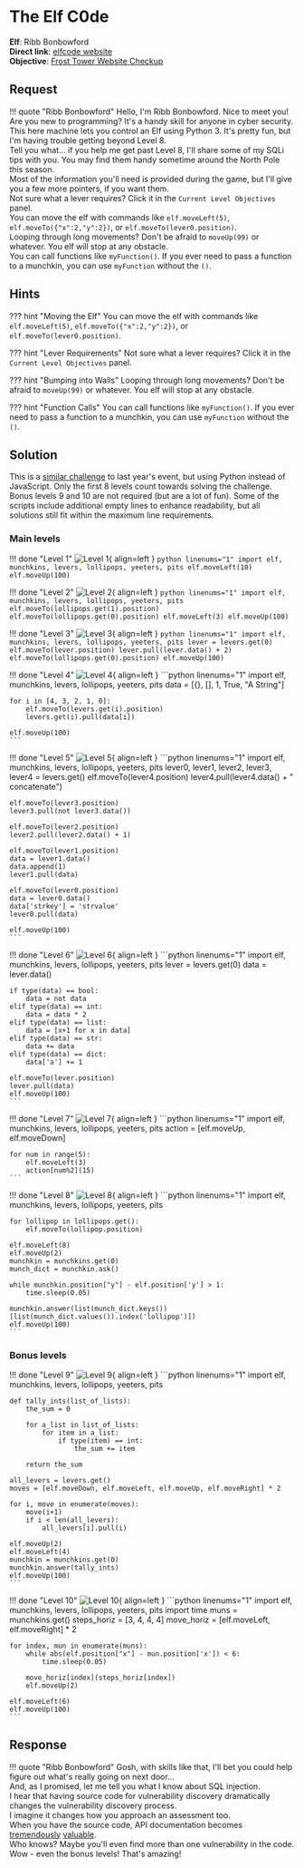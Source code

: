 # The Elf C0de

**Elf**: Ribb Bonbowford<br/>
**Direct link**: [elfcode website](https://elfcode21.kringlecastle.com?challenge=elfcode&id=af3a9316-2aac-4707-b8ae-b765255b6f30)<br/>
**Objective**: [Frost Tower Website Checkup](../objectives/o12.md)


## Request

!!! quote "Ribb Bonbowford"
    Hello, I'm Ribb Bonbowford. Nice to meet you!<br/>
    Are you new to programming? It's a handy skill for anyone in cyber security.<br/>
    This here machine lets you control an Elf using Python 3. It's pretty fun, but I'm having trouble getting beyond Level 8.<br/>
    Tell you what… if you help me get past Level 8, I'll share some of my SQLi tips with you. You may find them handy sometime around the North Pole this season.<br/>
    Most of the information you'll need is provided during the game, but I'll give you a few more pointers, if you want them.<br/>
    Not sure what a lever requires? Click it in the `Current Level Objectives` panel.<br/>
    You can move the elf with commands like `elf.moveLeft(5)`, `elf.moveTo({"x":2,"y":2})`, or `elf.moveTo(lever0.position)`.<br/>
    Looping through long movements? Don't be afraid to `moveUp(99)` or whatever. You elf will stop at any obstacle.<br/>
    You can call functions like `myFunction()`. If you ever need to pass a function to a munchkin, you can use `myFunction` without the `()`.


## Hints

??? hint "Moving the Elf"
    You can move the elf with commands like `elf.moveLeft(5)`, `elf.moveTo({"x":2,"y":2})`, or `elf.moveTo(lever0.position)`.

??? hint "Lever Requirements"
    Not sure what a lever requires? Click it in the `Current Level Objectives` panel.

??? hint "Bumping into Walls"
    Looping through long movements? Don't be afraid to `moveUp(99)` or whatever. You elf will stop at any obstacle.

??? hint "Function Calls"
    You can call functions like `myFunction()`. If you ever need to pass a function to a munchkin, you can use `myFunction` without the `()`.


## Solution

This is a [similar challenge](https://n00.be/HolidayHackChallenge2020/hints/h4b/) to last year's event, but using Python instead of JavaScript. Only the first 8 levels count towards solving the challenge. Bonus levels 9 and 10 are not required (but are a lot of fun). Some of the scripts include additional empty lines to enhance readability, but all solutions still fit within the maximum line requirements. 


### Main levels

!!! done "Level 1"
    ![Level 1](../img/hints/h12/level_1_small.png){ align=left }
    ```python linenums="1"
    import elf, munchkins, levers, lollipops, yeeters, pits
    elf.moveLeft(10)
    elf.moveUp(100)
    ```

!!! done "Level 2"
    ![Level 2](../img/hints/h12/level_2_small.png){ align=left }
    ```python linenums="1"
    import elf, munchkins, levers, lollipops, yeeters, pits
    elf.moveTo(lollipops.get(1).position)
    elf.moveTo(lollipops.get(0).position)
    elf.moveLeft(3)
    elf.moveUp(100)
    ```

!!! done "Level 3"
    ![Level 3](../img/hints/h12/level_3_small.png){ align=left }
    ```python linenums="1"
    import elf, munchkins, levers, lollipops, yeeters, pits
    lever = levers.get(0)
    elf.moveTo(lever.position)
    lever.pull(lever.data() + 2)
    elf.moveTo(lollipops.get(0).position)
    elf.moveUp(100)
    ```

!!! done "Level 4"
    ![Level 4](../img/hints/h12/level_4_small.png){ align=left }
    ```python linenums="1"
    import elf, munchkins, levers, lollipops, yeeters, pits
    data = [{}, [], 1, True, "A String"]

    for i in [4, 3, 2, 1, 0]:
        elf.moveTo(levers.get(i).position)
        levers.get(i).pull(data[i])
        
    elf.moveUp(100)
    ```

!!! done "Level 5"
    ![Level 5](../img/hints/h12/level_5_small.png){ align=left }
    ```python linenums="1"
    import elf, munchkins, levers, lollipops, yeeters, pits
    lever0, lever1, lever2, lever3, lever4 = levers.get()
    elf.moveTo(lever4.position)
    lever4.pull(lever4.data() + " concatenate")

    elf.moveTo(lever3.position)
    lever3.pull(not lever3.data())

    elf.moveTo(lever2.position)
    lever2.pull(lever2.data() + 1)

    elf.moveTo(lever1.position)
    data = lever1.data()
    data.append(1)
    lever1.pull(data)

    elf.moveTo(lever0.position)
    data = lever0.data()
    data['strkey'] = 'strvalue'
    lever0.pull(data)

    elf.moveUp(100)
    ```

!!! done "Level 6"
    ![Level 6](../img/hints/h12/level_6_small.png){ align=left }
    ```python linenums="1"
    import elf, munchkins, levers, lollipops, yeeters, pits
    lever = levers.get(0)
    data = lever.data()

    if type(data) == bool:
        data = not data
    elif type(data) == int:
        data = data * 2
    elif type(data) == list:
        data = [x+1 for x in data]
    elif type(data) == str:
        data += data
    elif type(data) == dict:
        data['a'] += 1

    elf.moveTo(lever.position)
    lever.pull(data)
    elf.moveUp(100)
    ```

!!! done "Level 7"
    ![Level 7](../img/hints/h12/level_7_small.png){ align=left }
    ```python linenums="1"
    import elf, munchkins, levers, lollipops, yeeters, pits
    action = [elf.moveUp, elf.moveDown]

    for num in range(5):
        elf.moveLeft(3)
        action[num%2](15)
    ```

!!! done "Level 8"
    ![Level 8](../img/hints/h12/level_8_small.png){ align=left }
    ```python linenums="1"
    import elf, munchkins, levers, lollipops, yeeters, pits
    
    for lollipop in lollipops.get():
        elf.moveTo(lollipop.position)
    
    elf.moveLeft(8)
    elf.moveUp(2)
    munchkin = munchkins.get(0)
    munch_dict = munchkin.ask()
    
    while munchkin.position["y"] - elf.position['y'] > 1:
        time.sleep(0.05)
    
    munchkin.answer(list(munch_dict.keys())[list(munch_dict.values()).index('lollipop')])
    elf.moveUp(100)
    ```


### Bonus levels

!!! done "Level 9"
    ![Level 9](../img/hints/h12/level_9_bonus_small.png){ align=left }
    ```python linenums="1"
    import elf, munchkins, levers, lollipops, yeeters, pits

    def tally_ints(list_of_lists):
        the_sum = 0
        
        for a_list in list_of_lists:
            for item in a_list:
                if type(item) == int:
                    the_sum += item
        
        return the_sum

    all_levers = levers.get()
    moves = [elf.moveDown, elf.moveLeft, elf.moveUp, elf.moveRight] * 2

    for i, move in enumerate(moves):
        move(i+1)
        if i < len(all_levers):
            all_levers[i].pull(i) 

    elf.moveUp(2)
    elf.moveLeft(4)
    munchkin = munchkins.get(0)
    munchkin.answer(tally_ints)
    elf.moveUp(100)
    ```

!!! done "Level 10"
    ![Level 10](../img/hints/h12/level_10_bonus_small.png){ align=left }
    ```python linenums="1"
    import elf, munchkins, levers, lollipops, yeeters, pits
    import time
    muns = munchkins.get()
    steps_horiz = [3, 4, 4, 4]
    move_horiz = [elf.moveLeft, elf.moveRight] * 2

    for index, mun in enumerate(muns):
        while abs(elf.position["x"] - mun.position['x']) < 6:
            time.sleep(0.05)
        
        move_horiz[index](steps_horiz[index])
        elf.moveUp(2)

    elf.moveLeft(6)
    elf.moveUp(100)
    ```


## Response

!!! quote "Ribb Bonbowford"
    Gosh, with skills like that, I'll bet you could help figure out what's really going on next door...<br/>
    And, as I promised, let me tell you what I know about SQL injection.<br/>
    I hear that having source code for vulnerability discovery dramatically changes the vulnerability discovery process.<br/>
    I imagine it changes how you approach an assessment too.<br/>
    When you have the source code, API documentation becomes [tremendously](https://www.npmjs.com/package/express-session) [valuable](https://github.com/mysqljs/mysql).<br/>
    Who knows? Maybe you'll even find more than one vulnerability in the code.<br/>
    Wow - even the bonus levels! That's amazing!
